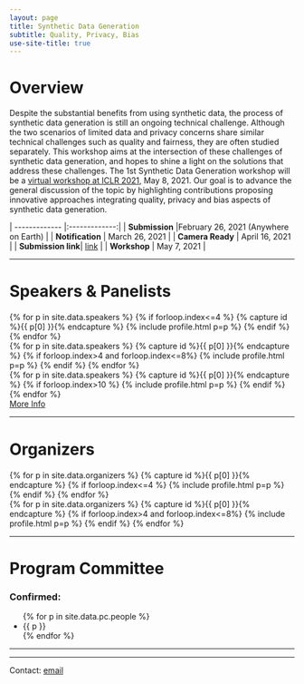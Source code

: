 ```yaml
---
layout: page
title: Synthetic Data Generation 
subtitle: Quality, Privacy, Bias
use-site-title: true
---
```

<!--<div class="sharethis-inline-share-buttons"></div>
<meta name="thumbnail" content="./img/neurips-logo-new.jpg" /> -->

# Overview

Despite the substantial benefits from using synthetic data, the process of synthetic data generation is still an ongoing technical challenge. Although the two scenarios of limited data and privacy concerns share similar technical challenges such as quality and fairness, they are often studied separately.
This workshop aims at the intersection of these challenges of synthetic data generation, and hopes to shine a light on the solutions that address these challenges. The 1st Synthetic Data Generation workshop will be a [virtual workshop at ICLR 2021](https://iclr.cc/Conferences/2021/Schedule?showEvent=2125), May 8, 2021. Our goal is to advance the general discussion of the topic by highlighting contributions proposing innovative approaches integrating quality, privacy and bias aspects of synthetic data generation.


| ------------- |:-------------:|
| **Submission** |February 26, 2021 (Anywhere on Earth) |
| **Notification** | March 26, 2021 |
| **Camera Ready** | April 16, 2021 |
| **Submission link**| [link](https://cmt3.research.microsoft.com/SDGICLRW2021) |
| **Workshop** | May 7, 2021 |

<!-- * Thank you Amazon for ing a best paper award!
* The 3 best papers will be presented in talks at the workshop! 
* <a href="schedule">The schedule is online now!</a> 
* <a href="papers">List of accepted papers available!</a>  -->
<!--* **NEW** Updates to existing submissions possible until October 12 (11:59pm Pacific Time) <br>New submissions close on October 09 (11:59pm Pacific Time)-->


<hr>

# Speakers & Panelists
<div class="container" style="margin-top: 20px;margin-bottom: 0px;">
  <div class="row">
  {% for p in site.data.speakers %}
  {% if forloop.index<=4 %}
  {% capture id %}{{ p[0] }}{% endcapture %}
  {% include profile.html p=p %}
  {% endif %}
  {% endfor %}
  </div>
  <div class="row">
  {% for p in site.data.speakers %}
  {% capture id %}{{ p[0] }}{% endcapture %}
  {% if forloop.index>4 and forloop.index<=8%}
  {% include profile.html p=p %}
  {% endif %}
  {% endfor %}
  </div>
  <div class="row">
  {% for p in site.data.speakers %}
  {% capture id %}{{ p[0] }}{% endcapture %}
  {% if forloop.index>10 %}
  {% include profile.html p=p %}
  {% endif %}
  {% endfor %}
  </div>
<a href="speakers">More Info</a>
</div>

<hr>

# Organizers

<!-- prettier-ignore -->
<div class="container" style="margin-top: 20px;margin-bottom: 0px;">
  <div class="row">
    {% for p in site.data.organizers %}
    {% capture id %}{{ p[0] }}{% endcapture %}
    {% if forloop.index<=4 %}
    {% include profile.html p=p %}
    {% endif %}
    {% endfor %}
  </div>
  <div class="row">
  {% for p in site.data.organizers %}
  {% capture id %}{{ p[0] }}{% endcapture %}
  {% if forloop.index>4 and forloop.index<=8%}
  {% include profile.html p=p %}
  {% endif %}
  {% endfor %}
  </div>
</div>
<hr>

# Program Committee
<!-- prettier-ignore -->
<!-- original list class in the template
  <ul class="list-group list-group-flush">
      <li class="list-group-item col-xs-6 col-sm-4 col-md-3">{{ p }}</li> 
-->
<h3>Confirmed:</h3>
<div class="container">
  <ul class="mb-3">
    {% for p in site.data.pc.people %}
      <li class="mb-3">{{ p }}</li>
    {% endfor %}
  </ul>
</div>
<hr>

<!-- # Related Venues

<div class="container" style="margin-bottom: 10px;"></div>

- [Automated Knowledge Base Construction (AKBC'20)](http://www.akbc.ws/2020/)
- [Workshop on Semantic Deep Learning (SemDeep'20)](http://www.dfki.de/~declerck/semdeep-6/)
- [Workshop on Deep Learning for Knowledge Graphs (DL4KG'20)](https://alammehwish.github.io/dl4kg_eswc_2020/)
- [Workshop on Semantic Explainability (SEMEX'20)](http://www.semantic-explainability.com/)
- [Workshop on Statistical Relational AI (StarAI'20)](http://www.starai.org/2020/)
- [Workshop on Neural-Symbolic Learning and Reasoning (NeSys'19)](https://sites.google.com/view/nesy2019/home), see more on <http://www.neural-symbolic.org/>

<div class="container" style="margin-bottom: 10px;"></div> -->

<hr>

Contact: [email](mailto:saydore@amazon.com)
